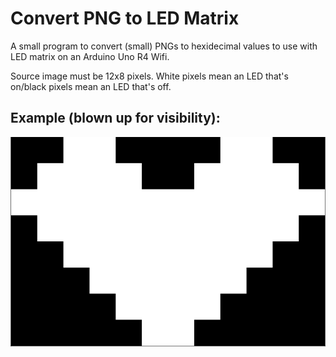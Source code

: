 # Convert PNG to LED Matrix
 A small program to convert (small) PNGs to hexidecimal values to use with LED matrix on an Arduino Uno R4 Wifi.

 Source image must be 12x8 pixels. White pixels mean an LED that's on/black pixels mean an LED that's off.

## Example (blown up for visibility):
 ![a white heart on a black background](/Example/heart-example.PNG)
